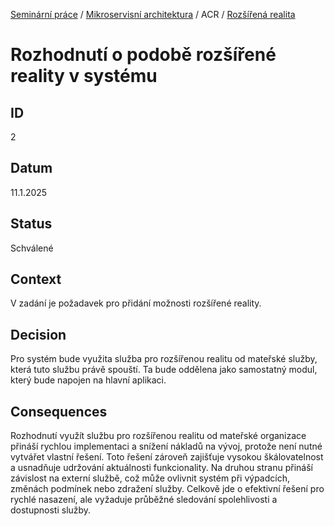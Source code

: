 [Seminární práce](../../../README.md) / [Mikroservisní architektura](../../README.md) / ACR / [Rozšířená realita](README.md)

# Rozhodnutí o podobě rozšířené reality v systému

## ID

2

## Datum

11.1.2025

## Status

Schválené

## Context

V zadání je požadavek pro přidání možnosti rozšířené reality. 

## Decision

Pro systém bude využita služba pro rozšířenou realitu od mateřské služby, která tuto službu právě spouští. Ta bude oddělena jako samostatný modul, který bude napojen na hlavní aplikaci.

## Consequences

Rozhodnutí využít službu pro rozšířenou realitu od mateřské organizace přináší rychlou implementaci a snížení nákladů na vývoj, protože není nutné vytvářet vlastní řešení. Toto řešení zároveň zajišťuje vysokou škálovatelnost a usnadňuje udržování aktuálnosti funkcionality. Na druhou stranu přináší závislost na externí službě, což může ovlivnit systém při výpadcích, změnách podmínek nebo zdražení služby. Celkově jde o efektivní řešení pro rychlé nasazení, ale vyžaduje průběžné sledování spolehlivosti a dostupnosti služby.
